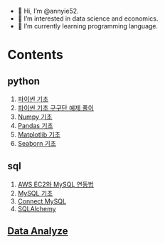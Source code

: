 - 👋 Hi, I’m @annyie52.
- 👀 I’m interested in data science and economics.
- 🌱 I’m currently learning programming language.

# Contents

## python

1. [파이썬 기초](https://github.com/annyie52/python/blob/master/%ED%8C%8C%EC%9D%B4%EC%8D%AC%20%EA%B8%B0%EC%B4%88.md)
2. [파이썬 기초 구구단 예제 풀이](https://github.com/annyie52/python/blob/master/%ED%8C%8C%EC%9D%B4%EC%8D%AC%20%EA%B8%B0%EC%B4%88%20%EA%B5%AC%EA%B5%AC%EB%8B%A8%20%EC%98%88%EC%A0%9C%20%ED%92%80%EC%9D%B4.md)
3. [Numpy 기초](https://github.com/annyie52/python/blob/master/Numpy%20%EA%B8%B0%EC%B4%88.md)
4. [Pandas 기초](https://github.com/annyie52/python/blob/master/Pandas%20%EA%B8%B0%EC%B4%88.md)
5. [Matplotlib 기초](https://github.com/annyie52/python/blob/master/Matplotlib%20(%EC%8B%9C%EA%B0%81%ED%99%94)%20%EA%B8%B0%EC%B4%88.md)
6. [Seaborn 기초](https://github.com/annyie52/python/blob/master/Seaborn%20%EA%B8%B0%EC%B4%88.md)



## sql

1. [AWS EC2와 MySQL 연동법](https://github.com/annyie52/sql/blob/master/AWS%20EC2%EC%99%80%20MySQL%20%EC%97%B0%EB%8F%99%EB%B2%95.md)
2. [MySQL 기초](https://github.com/annyie52/sql/blob/master/MySQL%20%EA%B8%B0%EC%B4%88.md)
3. [Connect MySQL](https://github.com/annyie52/sql/blob/master/Connect%20MySQL.md)
4. [SQLAlchemy](https://github.com/annyie52/sql/blob/master/SQLAlchemy.md)


## [Data Analyze](https://github.com/annyie52/Data-Analyze)
